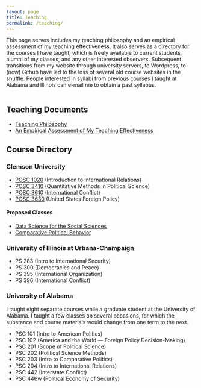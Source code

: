 ```yaml
---
layout: page
title: Teaching
permalink: /teaching/
---
```


<!-- {% include image.html url="/images/edward-james-olmos-stand-deliver.jpg" caption="That's right. Tough guys don't do math; tough guys deep fry chicken for a living." width="400" align="right" %} -->

This page serves includes my teaching philosophy and an empirical assessment of my teaching effectiveness. It also serves as a directory for the courses I have taught, which is freely available to current students, alumni of my classes, and any other interested observers. Subsequent transitions from my website through university servers, to Wordpress, to (now) Github have led to the loss of several old course websites in the shuffle. People interested in syllabi from previous courses I taught at Alabama and Illinois can e-mail me to obtain a past syllabus.

<hr style="clear:both;visibility: hidden;" />  

## Teaching Documents

- [Teaching Philosophy](https://www.dropbox.com/s/97khsh7ydjkpvrk/svm-teaching-philosophy.pdf?dl=0)
- [An Empirical Assessment of My Teaching Effectiveness](https://www.dropbox.com/s/m5sdmkia2b7hl8b/svm-teaching-evals.pdf?dl=0)

## Course Directory

### Clemson University

- [POSC 1020](/teaching/posc-1020-introduction-to-international-relations/) (Introduction to International Relations)
- [POSC 3410](/teaching/posc-3410-quantitative-methods-in-political-science/) (Quantitative Methods in Political Science)
- [POSC 3610](/teaching/posc-3610-international-conflict/) (International Conflict)
- [POSC 3630](/teaching/posc-3630-united-states-foreign-policy/) (United States Foreign Policy)

#### Proposed Classes

- [Data Science for the Social Sciences](/teaching/data-science-social-sciences/)
- [Comparative Political Behavior](/teaching/posc-4430-political-behavior/)

### University of Illinois at Urbana-Champaign

- PS 283 (Intro to International Security)
- PS 300 (Democracies and Peace)
- PS 395 (International Organization)
- PS 396 (International Conflict)

### University of Alabama

I taught eight separate courses while a graduate student at the University of Alabama. I taught a few classes on several occasions, for which the substance and course materials would change from one term to the next.

- PSC 101 (Intro to American Politics)
- PSC 102 (America and the World — Foreign Policy Decision-Making)
- PSC 201 (Scope of Political Science)
- PSC 202 (Political Science Methods)
- PSC 203 (Intro to Comparative Politics)
- PSC 204 (Intro to International Relations)
- PSC 442 (Interstate Conflict)
- PSC 446w (Political Economy of Security)
